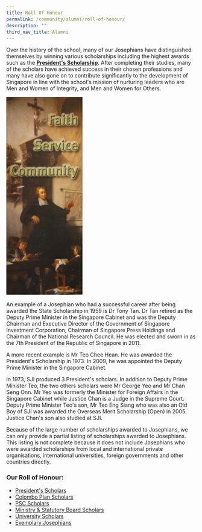 ```yaml
---
title: Roll Of Honour
permalink: /community/alumni/roll-of-honour/
description: ""
third_nav_title: Alumni
---
```

Over the history of the school, many of our Josephians have distinguished themselves by winning various scholarships including the highest awards such as the [**President's Scholarship**](/community/alumni/roll-of-honour/presidents-scholars). After completing their studies, many of the scholars have achieved success in their chosen professions and many have also gone on to contribute significantly to the development of Singapore in line with the school's mission of nurturing leaders who are Men and Women of Integrity, and Men and Women for Others.

<img src="/images/fsc%20(150%20x%20389).jpeg"  
style="width:40%">

An example of a Josephian who had a successful career after being awarded the State Scholarship in 1959 is Dr Tony Tan. Dr Tan retired as the Deputy Prime Minister in the Singapore Cabinet and was the Deputy Chairman and Executive Director of the Government of Singapore Investment Corporation, Chairman of Singapore Press Holdings and Chairman of the National Research Council. He was elected and sworn in as the 7th President of the Republic of Singapore in 2011.

A more recent example is Mr Teo Chee Hean. He was awarded the President's Scholarship in 1973. In 2009, he was appointed the Deputy Prime Minister in the Singapore Cabinet.

In 1973, SJI produced 3 President's scholars. In addition to Deputy Prime Minister Teo, the two others scholars were Mr George Yeo and Mr Chan Seng Onn. Mr Yeo was formerly the Minister for Foreign Affairs in the Singapore Cabinet while Justice Chan is a Judge in the Supreme Court. Deputy Prime Minister Teo's son, Mr Teo Eng Siang who was also an Old Boy of SJI was awarded the Overseas Merit Scholarship (Open) in 2005. Justice Chan's son also studied at SJI.

Because of the large number of scholarships awarded to Josephians, we can only provide a partial listing of scholarships awarded to Josephians. This listing is not complete because it does not include Josephians who were awarded scholarships from local and international private organisations, international universities, foreign governments and other countries directly.

### Our Roll of Honour:

*   [President's Scholars](/community/alumni/roll-of-honour/presidents-scholars)
*   [Colombo Plan Scholars](/community/alumni/roll-of-honour/colombo-plan-scholars)
*   [PSC Scholars](/community/alumni/roll-of-honour/psc-scholars)
*   [Ministry & Statutory Board Scholars](/community/alumni/roll-of-honour/ministry-statutory-board-scholars)
*   [University Scholars](/community/alumni/roll-of-honour/university-scholars)
*   [Exemplary Josephians](/community/alumni/roll-of-honour/exemplary-josephians)